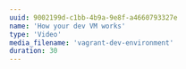 ```yaml
---
uuid: 9002199d-c1bb-4b9a-9e8f-a4660793327e
name: 'How your dev VM works'
type: 'Video'
media_filename: 'vagrant-dev-environment'
duration: 30
---
```


